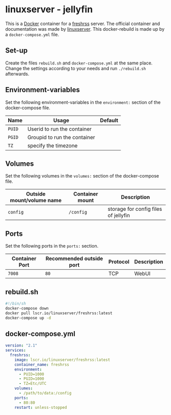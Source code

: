 # linuxserver - jellyfin

This is a [Docker](/wiki/docker.md) container for a
[freshrss](https://freshrss.org/) server.
The official container and documentation was made by
[linuxserver](https://docs.linuxserver.io/images/docker-freshrss).
This docker-rebuild is made up by a `docker-compose.yml` file.

## Set-up

Create the files `rebuild.sh` and `docker-compose.yml` at the same place.
Change the settings according to your needs and run `./rebuild.sh` afterwards.

## Environment-variables

Set the following environment-variables in the `environment:` section of the
docker-compose file.

| Name   | Usage                        | Default |
| ------ | ---------------------------- | ------- |
| `PUID` | Userid to run the container  |         |
| `PGID` | Groupid to run the container |         |
| `TZ`   | specify the timezone         |         |

## Volumes

Set the following volumes in the `volumes:` section of the docker-compose file.

| Outside mount/volume name | Container mount | Description                          |
| ------------------------- | --------------- | ------------------------------------ |
| `config`                  | `/config`       | storage for config files of jellyfin |

## Ports

Set the following ports in the `ports:` section.

| Container Port | Recommended outside port | Protocol | Description |
| -------------- | ------------------------ | -------- | ----------- |
| `7008`         | `80`                     | TCP      | WebUI       |

## rebuild.sh

```sh
#!/bin/sh
docker-compose down
docker pull lscr.io/linuxserver/freshrss:latest
docker-compose up -d
```

## docker-compose.yml

```yml
version: "2.1"
services:
  freshrss:
    image: lscr.io/linuxserver/freshrss:latest
    container_name: freshrss
    environment:
      - PUID=1000
      - PGID=1000
      - TZ=Etc/UTC
    volumes:
      - /path/to/data:/config
    ports:
      - 80:80
    restart: unless-stopped
```
